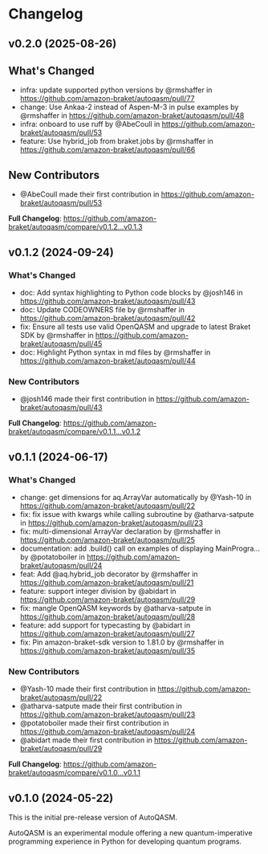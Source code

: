 # Changelog

## v0.2.0 (2025-08-26)

## What's Changed
* infra: update supported python versions by @rmshaffer in https://github.com/amazon-braket/autoqasm/pull/77
* change: Use Ankaa-2 instead of Aspen-M-3 in pulse examples by @rmshaffer in https://github.com/amazon-braket/autoqasm/pull/48
* infra: onboard to use ruff by @AbeCoull in https://github.com/amazon-braket/autoqasm/pull/53
* feature: Use hybrid_job from braket.jobs by @rmshaffer in https://github.com/amazon-braket/autoqasm/pull/66

## New Contributors
* @AbeCoull made their first contribution in https://github.com/amazon-braket/autoqasm/pull/53

**Full Changelog**: https://github.com/amazon-braket/autoqasm/compare/v0.1.2...v0.1.3

## v0.1.2 (2024-09-24)

### What's Changed
* doc: Add syntax highlighting to Python code blocks by @josh146 in https://github.com/amazon-braket/autoqasm/pull/43
* doc: Update CODEOWNERS file by @rmshaffer in https://github.com/amazon-braket/autoqasm/pull/42
* fix: Ensure all tests use valid OpenQASM and upgrade to latest Braket SDK by @rmshaffer in https://github.com/amazon-braket/autoqasm/pull/45
* doc: Highlight Python syntax in md files by @rmshaffer in https://github.com/amazon-braket/autoqasm/pull/44

### New Contributors
* @josh146 made their first contribution in https://github.com/amazon-braket/autoqasm/pull/43

**Full Changelog**: https://github.com/amazon-braket/autoqasm/compare/v0.1.1...v0.1.2

## v0.1.1 (2024-06-17)

### What's Changed
* change: get dimensions for aq.ArrayVar automatically by @Yash-10 in https://github.com/amazon-braket/autoqasm/pull/22
* fix: fix issue with kwargs while calling subroutine by @atharva-satpute in https://github.com/amazon-braket/autoqasm/pull/23
* fix: multi-dimensional ArrayVar declaration by @rmshaffer in https://github.com/amazon-braket/autoqasm/pull/25
* documentation: add .build() call on examples of displaying MainProgra… by @potatoboiler in https://github.com/amazon-braket/autoqasm/pull/24
* feat: Add @aq.hybrid_job decorator by @rmshaffer in https://github.com/amazon-braket/autoqasm/pull/21
* feature: support integer division by @abidart in https://github.com/amazon-braket/autoqasm/pull/29
* fix: mangle OpenQASM keywords by @atharva-satpute in https://github.com/amazon-braket/autoqasm/pull/28
* feature: add support for typecasting by @abidart in https://github.com/amazon-braket/autoqasm/pull/27
* fix: Pin amazon-braket-sdk version to 1.81.0 by @rmshaffer in https://github.com/amazon-braket/autoqasm/pull/35

### New Contributors
* @Yash-10 made their first contribution in https://github.com/amazon-braket/autoqasm/pull/22
* @atharva-satpute made their first contribution in https://github.com/amazon-braket/autoqasm/pull/23
* @potatoboiler made their first contribution in https://github.com/amazon-braket/autoqasm/pull/24
* @abidart made their first contribution in https://github.com/amazon-braket/autoqasm/pull/29

**Full Changelog**: https://github.com/amazon-braket/autoqasm/compare/v0.1.0...v0.1.1

## v0.1.0 (2024-05-22)

This is the initial pre-release version of AutoQASM.

AutoQASM is an experimental module offering a new quantum-imperative programming experience in Python for developing quantum programs.
